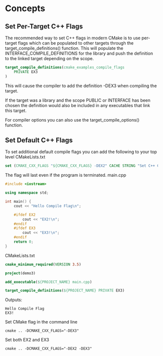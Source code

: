# Concepts

## Set Per-Target C++ Flags
The recommended way to set C++ flags in modern CMake is to use per-target flags which can be populated to other targets through the target_compile_definitions() function. This will populate the INTERFACE_COMPILE_DEFINITIONS for the library and push the definition to the linked target depending on the scope.
```cmake
target_compile_definitions(cmake_examples_compile_flags
    PRIVATE EX3
)
```
This will cause the compiler to add the definition -DEX3 when compiling the target.

If the target was a library and the scope PUBLIC or INTERFACE has been chosen the definition would also be included in any executables that link this target.

For compiler options you can also use the target_compile_options() function.
## Set Default C++ Flags
To set additional default compile flags you can add the following to your top level CMakeLists.txt
```cmake
set (CMAKE_CXX_FLAGS "${CMAKE_CXX_FLAGS} -DEX2" CACHE STRING "Set C++ Compiler Flags" FORCE)
```
The flag will last even if the program is terminated.
main.cpp
```cpp
#include <iostream>

using namespace std;

int main() {
    cout << "Hello Compile Flag\n";

    #ifdef EX2
        cout << "EX2!\n"; 
    #endif
    #ifdef EX3
        cout << "EX3!\n";
    #endif
    return 0;
}
```
CMakeLists.txt
```cmake
cmake_minimum_required(VERSION 3.5)

project(demo3)

add_executable(${PROJECT_NAME} main.cpp)

target_compile_definitions(${PROJECT_NAME} PRIVATE EX3)
```
Outputs:
```
Hello Compile Flag
EX3!
```
Set CMake flag in the command line
```
cmake .. -DCMAKE_CXX_FLAGS="-DEX3"
```
Set both EX2 and EX3    
```
cmake .. -DCMAKE_CXX_FLAGS="-DEX2 -DEX3"
```
